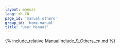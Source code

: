 ```yaml
---
layout: manual
lang: zh-CN
page_id: 'manual.others'
group_id: 'home.manual'
title: 'User Manual'
---
```

{% include_relative ManualInclude_9_Others_cn.md %}